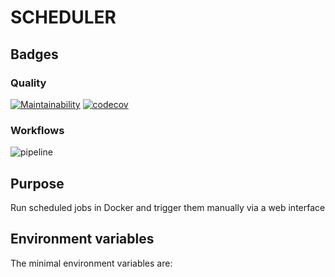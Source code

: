 # SCHEDULER

## Badges

### Quality

[![Maintainability](https://api.codeclimate.com/v1/badges/23c9ea51dff110730b2f/maintainability)](https://codeclimate.com/github/melvyndekort/scheduler/maintainability) [![codecov](https://codecov.io/gh/melvyndekort/scheduler/graph/badge.svg?token=xtrnsfKuqV)](https://codecov.io/gh/melvyndekort/scheduler)

### Workflows

![pipeline](https://github.com/melvyndekort/scheduler/actions/workflows/pipeline.yml/badge.svg)

## Purpose

Run scheduled jobs in Docker and trigger them manually via a web interface

## Environment variables

The minimal environment variables are:

